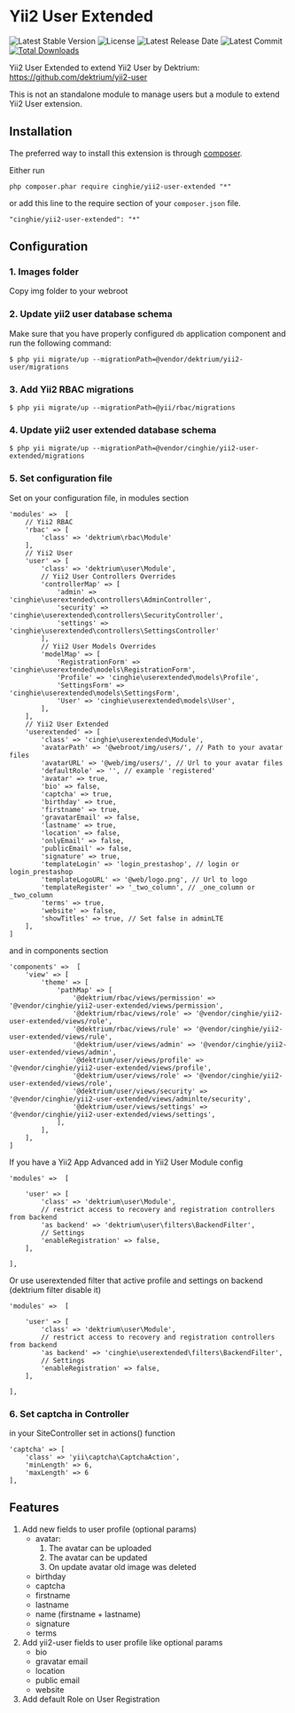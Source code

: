 # Yii2 User Extended

![Latest Stable Version](https://img.shields.io/packagist/v/cinghie/yii2-user-extended.svg)
![License](https://img.shields.io/packagist/l/cinghie/yii2-user-extended.svg)
![Latest Release Date](https://img.shields.io/github/release-date/cinghie/yii2-user-extended.svg)
![Latest Commit](https://img.shields.io/github/last-commit/cinghie/yii2-user-extended.svg)
[![Total Downloads](https://img.shields.io/packagist/dt/cinghie/yii2-user-extended.svg)](https://packagist.org/packages/cinghie/yii2-user-extended)

Yii2 User Extended to extend Yii2 User by Dektrium: https://github.com/dektrium/yii2-user

This is not an standalone module to manage users but a module to extend Yii2 User extension.

Installation
-----------------

The preferred way to install this extension is through [composer](http://getcomposer.org/download/).

Either run

```
php composer.phar require cinghie/yii2-user-extended "*"
```

or add this line to the require section of your `composer.json` file.

```
"cinghie/yii2-user-extended": "*"
```

Configuration
-----------------

### 1. Images folder

Copy img folder to your webroot

### 2. Update yii2 user database schema

Make sure that you have properly configured `db` application component
and run the following command:
```
$ php yii migrate/up --migrationPath=@vendor/dektrium/yii2-user/migrations
```

### 3. Add Yii2 RBAC migrations 

```
$ php yii migrate/up --migrationPath=@yii/rbac/migrations
```

### 4. Update yii2 user extended database schema

```
$ php yii migrate/up --migrationPath=@vendor/cinghie/yii2-user-extended/migrations
```

### 5. Set configuration file

Set on your configuration file, in modules section

```
'modules' =>  [
    // Yii2 RBAC
    'rbac' => [
        'class' => 'dektrium\rbac\Module'
    ],
    // Yii2 User
    'user' => [
        'class' => 'dektrium\user\Module',
        // Yii2 User Controllers Overrides
        'controllerMap' => [
            'admin' => 'cinghie\userextended\controllers\AdminController',
            'security' => 'cinghie\userextended\controllers\SecurityController',
            'settings' => 'cinghie\userextended\controllers\SettingsController'
        ],
        // Yii2 User Models Overrides
        'modelMap' => [
            'RegistrationForm' => 'cinghie\userextended\models\RegistrationForm',
            'Profile' => 'cinghie\userextended\models\Profile',
            'SettingsForm' => 'cinghie\userextended\models\SettingsForm',
            'User' => 'cinghie\userextended\models\User',
        ],
    ],
    // Yii2 User Extended
    'userextended' => [
        'class' => 'cinghie\userextended\Module',
        'avatarPath' => '@webroot/img/users/', // Path to your avatar files
        'avatarURL' => '@web/img/users/', // Url to your avatar files
        'defaultRole' => '', // example 'registered'
        'avatar' => true,
        'bio' => false,
        'captcha' => true,
        'birthday' => true,
        'firstname' => true,
        'gravatarEmail' => false,
        'lastname' => true,
        'location' => false,
        'onlyEmail' => false,
        'publicEmail' => false,
        'signature' => true,
        'templateLogin' => 'login_prestashop', // login or login_prestashop
        'templateLogoURL' => '@web/logo.png', // Url to logo
        'templateRegister' => '_two_column', // _one_column or _two_column
        'terms' => true,
        'website' => false,
        'showTitles' => true, // Set false in adminLTE
    ],
]
```

and in components section

```
'components' =>  [
    'view' => [
        'theme' => [
            'pathMap' => [
                '@dektrium/rbac/views/permission' => '@vendor/cinghie/yii2-user-extended/views/permission',  
                '@dektrium/rbac/views/role' => '@vendor/cinghie/yii2-user-extended/views/role',  
                '@dektrium/rbac/views/rule' => '@vendor/cinghie/yii2-user-extended/views/rule',  
                '@dektrium/user/views/admin' => '@vendor/cinghie/yii2-user-extended/views/admin',  
                '@dektrium/user/views/profile' => '@vendor/cinghie/yii2-user-extended/views/profile',  
                '@dektrium/user/views/role' => '@vendor/cinghie/yii2-user-extended/views/role',  
                '@dektrium/user/views/security' => '@vendor/cinghie/yii2-user-extended/views/adminlte/security',  
                '@dektrium/user/views/settings' => '@vendor/cinghie/yii2-user-extended/views/settings',  
            ],
        ],
    ],
]
```

If you have a Yii2 App Advanced add in Yii2 User Module config

```
'modules' =>  [

    'user' => [
        'class' => 'dektrium\user\Module',
        // restrict access to recovery and registration controllers from backend
        'as backend' => 'dektrium\user\filters\BackendFilter',
        // Settings
        'enableRegistration' => false,
    ],
    
],		
```

Or use userextended filter that active profile and settings on backend (dektrium filter disable it)

```
'modules' =>  [

    'user' => [
        'class' => 'dektrium\user\Module',
        // restrict access to recovery and registration controllers from backend
        'as backend' => 'cinghie\userextended\filters\BackendFilter',
        // Settings
        'enableRegistration' => false,
    ],

],
```

### 6. Set captcha in Controller

in your SiteController set in actions() function

```
'captcha' => [
    'class' => 'yii\captcha\CaptchaAction',
    'minLength' => 6,
    'maxLength' => 6
],
```

Features
-----------------

<ol>
    <li>Add new fields to user profile (optional params)
        <ul>
        	<li>avatar:
            	<ol>
                	<li>The avatar can be uploaded</li>
                    <li>The avatar can be updated</li>
                    <li>On update avatar old image was deleted</li>
                </ol>
            </li>
            <li>birthday</li>
            <li>captcha</li>
            <li>firstname</li>
            <li>lastname</li>
            <li>name (firstname + lastname)</li>
            <li>signature</li>
            <li>terms</li>
        </ul>
    </li>
    <li>Add yii2-user fields to user profile like optional params
        <ul>
            <li>bio</li>
            <li>gravatar email</li>
            <li>location</li>
            <li>public email</li>
            <li>website</li>
        </ul>
    </li>
    <li>Add default Role on User Registration</li>
</ol>
